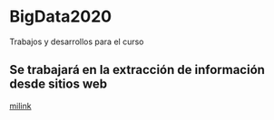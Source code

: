 # BigData2020
Trabajos y desarrollos para el curso

## Se trabajará en la extracción de información desde sitios web

[milink](http://www.cmfchile.cl/portal/principal/605/w3-channel.html)
